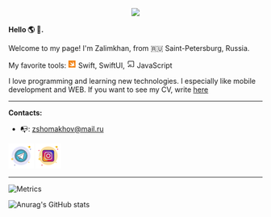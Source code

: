<p align="center">
  <img src="https://media.giphy.com/media/d1zp7XeNrzpWo/giphy.gif" />
</p>

**Hello :earth_americas: :wave:.**

Welcome to my page!
I'm Zalimkhan, from :ru: Saint-Petersburg, Russia.

My favorite tools: ![imageSwiwft](swift.png) Swift, SwiftUI, ![imageJS](js.png) JavaScript

I love programming and learning new technologies. I especially like mobile development and WEB.
If you want to see my CV, write [here](https://t.me/zalikspb)

---

**Contacts:**

- :mailbox_with_no_mail:: zshomakhov@mail.ru

[![ссылка на мой телеграм](telegram.png)](https://t.me/zalikspb) [![ссылка на мой инстаграм](instagram.png)](https://www.instagram.com/zalik10/)

---

![Metrics](https://metrics.lecoq.io/zalik198?template=classic&base=header%2C%20activity%2C%20community%2C%20repositories%2C%20metadata&base.indepth=false&base.hireable=false&base.skip=false&config.timezone=Europe%2FMoscow)

![Anurag's GitHub stats](https://github-readme-stats.vercel.app/api?username=zalik198&show_icons=true&theme=radical)
